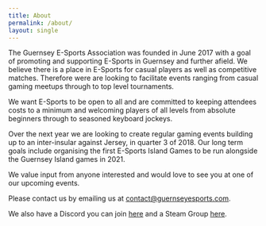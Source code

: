 ```yaml
---
title: About
permalink: /about/
layout: single
---
```


The Guernsey E-Sports Association was founded in June 2017 with a goal of promoting and supporting E-Sports in Guernsey and further afield. We believe there is a place in E-Sports  for casual players as well as competitive matches. Therefore were are looking to facilitate events ranging from casual gaming meetups through to top level tournaments.

We want E-Sports to be open to all and are committed to keeping attendees costs to a minimum and welcoming players of all levels from absolute beginners through to seasoned keyboard jockeys.

Over the next year we are looking to create regular gaming events building up to an inter-insular against Jersey, in quarter 3 of 2018. Our long term goals include organising the first E-Sports Island Games to be run alongside the Guernsey Island games in 2021.

We value input from anyone interested and would love to see you at one of our upcoming events.

Please contact us by emailing us at <a href="mailto:contact@guernseyesports.com">contact@guernseyesports.com</a>.

We also have a Discord you can join <a href="">here</a> and a Steam Group <a href="http://steamcommunity.com/groups/guernseyesports">here</a>.